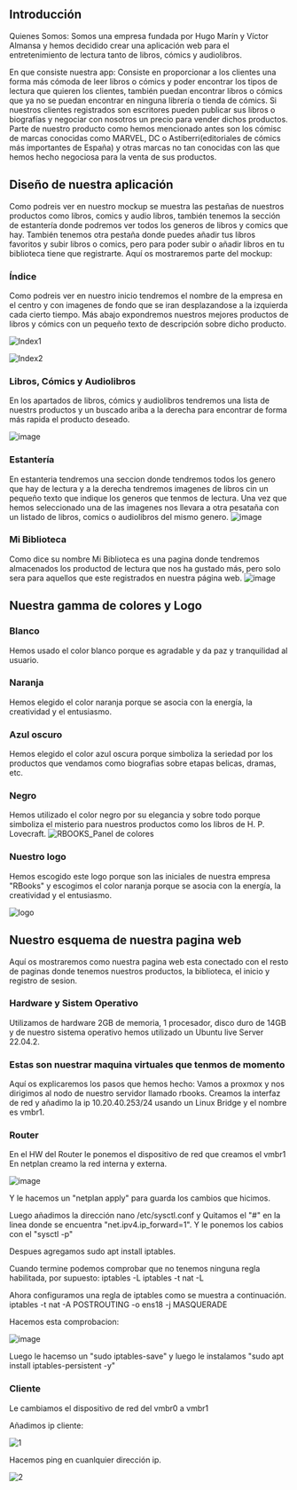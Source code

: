 ## Introducción
Quienes Somos:
Somos una empresa fundada por Hugo Marín y Víctor Almansa y hemos decidido crear una aplicación web para el entretenimiento de lectura tanto de libros, cómics y audiolibros.

En que consiste nuestra app:
Consiste en proporcionar a los clientes una forma más cómoda de leer libros o cómics y poder encontrar los tipos de lectura que quieren los clientes, también puedan encontrar libros o cómics que ya no se puedan encontrar en ninguna librería o tienda de cómics. Si nuestros clientes registrados son escritores pueden publicar sus libros o biografías y negociar con nosotros un precio para vender dichos productos. Parte de nuestro producto como hemos mencionado antes son los cómisc de marcas conocidas como MARVEL, DC o Astiberri(editoriales de cómics más importantes de España) y otras marcas no tan conocidas con las que hemos hecho negociosa para la venta de sus productos.


## Diseño de nuestra aplicación
Como podreis ver en nuestro mockup se muestra las pestañas de nuestros productos como libros, comics y audio libros, también tenemos la sección de estantería donde podremos ver todos los generos de libros y comics que hay. También tenemos otra pestaña donde puedes añadir tus libros favoritos y subir libros o comics, pero para poder subir o añadir libros en tu biblioteca tiene que registrarte.
Aquí os mostraremos parte del mockup:

### Índice
Como podreis ver en nuestro inicio tendremos el nombre de la empresa en el centro y con imagenes de fondo que se iran desplazandose a la izquierda cada cierto tiempo. Más abajo expondremos nuestros mejores productos de libros y cómics con un pequeño texto de descripción sobre dicho producto.

![Index1](https://github.com/user-attachments/assets/1861e737-962c-4a44-bb10-d3d0f47c675a)

![Index2](https://github.com/user-attachments/assets/86ed3bb3-a397-4ea3-9071-5146eb465084)




### Libros, Cómics y Audiolibros
En los apartados de libros, cómics y audiolibros tendremos una lista de nuestrs productos y un buscado ariba a la derecha para encontrar de forma más rapida el producto deseado. 

![image](https://github.com/user-attachments/assets/5843927e-bd5c-4371-bea1-a17e168c8c1a)

### Estantería
En estanteria tendremos una seccion donde tendremos todos los genero que hay de lectura y a la derecha tendremos imagenes de libros cin un pequeño texto que indique los generos que tenmos de lectura. Una vez que hemos seleccionado una de las imagenes nos llevara a otra pesataña con un listado de libros, comics o audiolibros del mismo genero.
![image](https://github.com/user-attachments/assets/98c872c3-0395-461c-a091-3221a877ee6e)

### Mi Biblioteca
Como dice su nombre Mi Biblioteca es una pagina donde tendremos almacenados los productod de lectura que nos ha gustado más, pero solo sera para aquellos que este registrados en nuestra página web.
![image](https://github.com/user-attachments/assets/dfec9607-3572-4459-9888-25231dcfbb84)


## Nuestra gamma de colores y Logo
### Blanco
Hemos usado el color blanco porque es agradable y da paz y tranquilidad al usuario. 

### Naranja
Hemos elegido el color naranja porque se asocia con la energía, la creatividad y el entusiasmo.

### Azul oscuro
Hemos elegido el color azul oscura porque simboliza la seriedad por los productos que vendamos como biografias sobre etapas belicas, dramas, etc.

### Negro
Hemos utilizado el color negro por su elegancia y sobre todo porque simboliza el misterio para nuestros productos como los libros de H. P. Lovecraft.
![RBOOKS_Panel de colores](https://github.com/user-attachments/assets/31e1feab-92b2-4ff0-867c-8120417f4c86)


### Nuestro logo
Hemos escogido este logo porque son las iniciales de nuestra empresa "RBooks" y escogimos el color naranja porque se asocia con la energía, la creatividad y el entusiasmo.

![logo](https://github.com/user-attachments/assets/f5eef2c6-5696-4f00-be2d-d52c9c57c741)



## Nuestro esquema de nuestra pagina web
Aquí os mostraremos como nuestra pagina web esta conectado con el resto de paginas donde tenemos nuestros productos, la biblioteca, el inicio y registro de sesion.

### Hardware y Sistem Operativo
Utilizamos de hardware 2GB de memoria, 1 procesador, disco duro de 14GB y de nuestro sistema operativo hemos utilizado un Ubuntu live Server 22.04.2.

### Estas son nuestrar maquina virtuales que tenmos de momento

Aquí os explicaremos los pasos que hemos hecho:
Vamos a proxmox y nos dirigimos al nodo de nuestro servidor llamado rbooks. Creamos la interfaz de red y añadimo la ip 10.20.40.253/24 usando un Linux Bridge y el nombre es vmbr1.


### Router
En el HW del Router le ponemos el dispositivo de red que creamos el vmbr1
En netplan creamo la red interna y externa.

![image](https://github.com/user-attachments/assets/2a46b4aa-0c67-4d3b-b303-56060908021c)

Y le hacemos un "netplan apply" para guarda los cambios que hicimos.

Luego añadimos la dirección nano /etc/sysctl.conf y Quitamos el "#" en la linea donde se encuentra "net.ipv4.ip_forward=1".
Y le ponemos los cabios con el "sysctl -p"


Despues agregamos sudo apt install iptables.

Cuando termine podemos comprobar que no tenemos ninguna regla habilitada, por supuesto:
iptables -L
iptables -t nat -L

Ahora configuramos una regla de iptables como se muestra a continuación. 
iptables -t nat -A POSTROUTING -o ens18 -j MASQUERADE

Hacemos esta comprobacion:

![image](https://github.com/user-attachments/assets/f4408498-fd52-4f9d-905d-a825dc4a0488)

Luego le hacemso un "sudo iptables-save" y luego le instalamos "sudo apt install iptables-persistent -y"


### Cliente
Le cambiamos el dispositivo de red del vmbr0 a vmbr1

Añadimos ip cliente:

![1](https://github.com/user-attachments/assets/85b903dd-e965-4ffd-8bc8-55286426e983)

Hacemos ping en cuanlquier dirección ip.

![2](https://github.com/user-attachments/assets/a1bf4d41-f953-45d2-a064-b1b7b0515a1c)






















